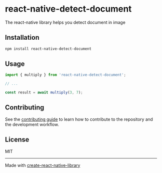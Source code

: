 # react-native-detect-document

The react-native library helps you detect document in image

## Installation

```sh
npm install react-native-detect-document
```

## Usage

```js
import { multiply } from 'react-native-detect-document';

// ...

const result = await multiply(3, 7);
```

## Contributing

See the [contributing guide](CONTRIBUTING.md) to learn how to contribute to the repository and the development workflow.

## License

MIT

---

Made with [create-react-native-library](https://github.com/callstack/react-native-builder-bob)

